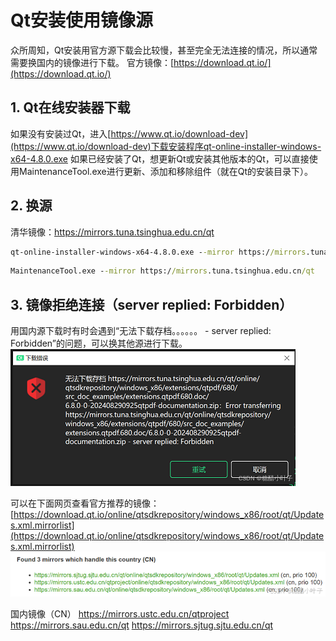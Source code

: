 # Qt安装使用镜像源

众所周知，Qt安装用官方源下载会比较慢，甚至完全无法连接的情况，所以通常需要换国内的镜像进行下载。
官方镜像：[https://download.qt.io/](https://download.qt.io/)

## 1. Qt在线安装器下载

如果没有安装过Qt，进入[https://www.qt.io/download-dev](https://www.qt.io/download-dev)下载安装程序qt-online-installer-windows-x64-4.8.0.exe
如果已经安装了Qt，想更新Qt或安装其他版本的Qt，可以直接使用MaintenanceTool.exe进行更新、添加和移除组件（就在Qt的安装目录下）。

## 2. 换源

清华镜像：https://mirrors.tuna.tsinghua.edu.cn/qt

```bat
qt-online-installer-windows-x64-4.8.0.exe --mirror https://mirrors.tuna.tsinghua.edu.cn/qt
```

```bat
MaintenanceTool.exe --mirror https://mirrors.tuna.tsinghua.edu.cn/qt
```

## 3. 镜像拒绝连接（server replied: Forbidden）

用国内源下载时有时会遇到“无法下载存档。。。。。。 - server replied: Forbidden”的问题，可以换其他源进行下载。
![在这里插入图片描述](img/qt_install_online_1.png)

可以在下面网页查看官方推荐的镜像：
[https://download.qt.io/online/qtsdkrepository/windows_x86/root/qt/Updates.xml.mirrorlist](https://download.qt.io/online/qtsdkrepository/windows_x86/root/qt/Updates.xml.mirrorlist)
![在这里插入图片描述](img/qt_install_online_2.png)

国内镜像（CN）
https://mirrors.ustc.edu.cn/qtproject
https://mirrors.sau.edu.cn/qt
https://mirrors.sjtug.sjtu.edu.cn/qt